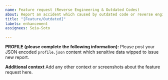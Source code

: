 ```yaml
---
name: Feature request (Reverse Engineering & Outdated Codes)
about: Report an accident which caused by outdated code or reverse engineered wrong
title: "[Feature/Outdated]"
labels: enhancement
assignees: Seia-Soto

---
```


<!--
Before start writing issue, I won't help you if you're one of following cases:

1. Reverse engineering or patching other applications
2. An unofficial function that original Clubhouse.app doesn't support (due to security of our users)

Followings are good examples of this template:

1. The code in this project is outdated and requires reverse engineering to dig information again
-->

**PROFILE (please complete the following information):**
Please post your JSON encoded `profile.json` content which sensitive data wipped to issue new report.

**Additional context**
Add any other context or screenshots about the feature request here.
